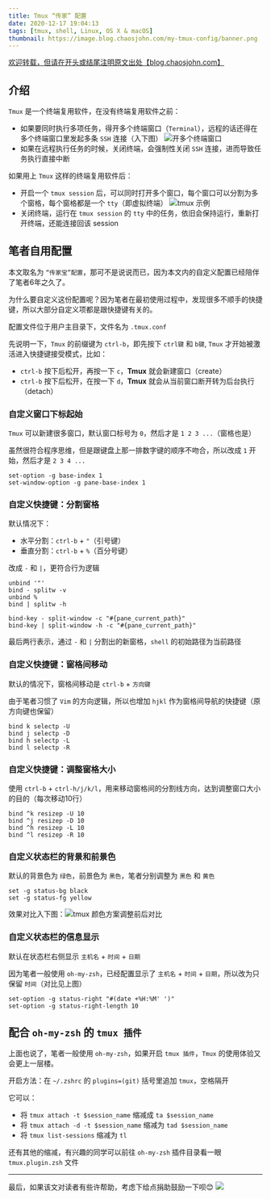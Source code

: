```yaml
---
title: Tmux “传家” 配置
date: 2020-12-17 19:04:13
tags: [tmux, shell, Linux, OS X & macOS]
thumbnail: https://image.blog.chaosjohn.com/my-tmux-config/banner.png
---
```


[欢迎转载，但请在开头或结尾注明原文出处【blog.chaosjohn.com】](https://blog.chaosjohn.com/my-tmux-config.html)

## 介绍
`Tmux` 是一个终端复用软件，在没有终端复用软件之前：

- 如果要同时执行多项任务，得开多个终端窗口（`Terminal`），远程的话还得在多个终端窗口里发起多条 `SSH` 连接（入下图）
![开多个终端窗口](https://image.blog.chaosjohn.com/my-tmux-config/multiple-terminals.png)
- 如果在远程执行任务的时候，关闭终端，会强制性关闭 `SSH` 连接，进而导致任务执行直接中断

如果用上 `Tmux` 这样的终端复用软件后：

- 开启一个 `tmux session` 后，可以同时打开多个窗口，每个窗口可以分割为多个窗格，每个窗格都是一个 `tty`（即虚拟终端）
![tmux 示例](https://image.blog.chaosjohn.com/my-tmux-config/tmux-sample.png)
- 关闭终端，运行在 `tmux session` 的 `tty` 中的任务，依旧会保持运行，重新打开终端，还能连接回该 session

## 笔者自用配置
本文取名为 `“传家宝”配置`，那可不是说说而已，因为本文内的自定义配置已经陪伴了笔者6年之久了。

为什么要自定义这份配置呢？因为笔者在最初使用过程中，发现很多不顺手的快捷键，所以大部分自定义项都是跟快捷键有关的。

配置文件位于用户主目录下，文件名为 `.tmux.conf`

先说明一下，`Tmux` 的前缀键为 `ctrl-b`，即先按下 `ctrl键` 和 `b键`, `Tmux` 才开始被激活进入快捷键接受模式，比如：

- `ctrl-b` 按下后松开，再按一下 `c`，**Tmux** 就会新建窗口（create）
- `ctrl-b` 按下后松开，在按一下 `d`，**Tmux** 就会从当前窗口断开转为后台执行（detach）

### 自定义窗口下标起始
`Tmux` 可以新建很多窗口，默认窗口标号为 `0`，然后才是 `1 2 3 ...`（窗格也是）

虽然很符合程序思维，但是跟键盘上那一排数字键的顺序不吻合，所以改成 `1` 开始，然后才是 `2 3 4 ...`

```
set-option -g base-index 1
set-window-option -g pane-base-index 1
```

### 自定义快捷键：分割窗格
默认情况下：

- 水平分割：`ctrl-b` + `"`（引号键）
- 垂直分割：`ctrl-b` + `%`（百分号键）

改成 `-` 和 `|`，更符合行为逻辑

```
unbind '"'
bind - splitw -v
unbind %
bind | splitw -h 

bind-key - split-window -c "#{pane_current_path}"
bind-key | split-window -h -c "#{pane_current_path}"
```

最后两行表示，通过 `-` 和 `|` 分割出的新窗格，`shell` 的初始路径为当前路径

### 自定义快捷键：窗格间移动
默认的情况下，窗格间移动是 `ctrl-b` + `方向键`

由于笔者习惯了 `Vim` 的方向逻辑，所以也增加 `hjkl` 作为窗格间导航的快捷键（原方向键也保留）

```
bind k selectp -U
bind j selectp -D
bind h selectp -L
bind l selectp -R
```

### 自定义快捷键：调整窗格大小
使用 `ctrl-b` + `ctrl-h/j/k/l`，用来移动窗格间的分割线方向，达到调整窗口大小的目的（每次移动10行）

```
bind ^k resizep -U 10
bind ^j resizep -D 10
bind ^h resizep -L 10
bind ^l resizep -R 10
```

### 自定义状态栏的背景和前景色
默认的背景色为 `绿色`，前景色为 `黑色`，笔者分别调整为 `黑色` 和 `黄色`

```
set -g status-bg black
set -g status-fg yellow
```

效果对比入下图：![tmux 颜色方案调整前后对比](https://image.blog.chaosjohn.com/my-tmux-config/tmux-color-compair.png)


### 自定义状态栏的信息显示
默认在状态栏右侧显示 `主机名` + `时间` + `日期`

因为笔者一般使用 `oh-my-zsh`，已经配置显示了 `主机名` + `时间` + `日期`，所以改为只保留 `时间`（对比见上图）

```
set-option -g status-right "#(date +%H:%M' ')"
set-option -g status-right-length 10
```

## 配合 `oh-my-zsh` 的 `tmux 插件`
上面也说了，笔者一般使用 `oh-my-zsh`，如果开启 `tmux 插件`，`Tmux` 的使用体验又会更上一层楼。

开启方法：在 `~/.zshrc` 的 `plugins=(git)` 括号里追加 `tmux`，空格隔开

它可以：

- 将 `tmux attach -t $session_name` 缩减成 `ta $session_name`
- 将 `tmux attach -d -t $session_name` 缩减为 `tad $session_name`
- 将 `tmux list-sessions` 缩减为 `tl`

还有其他的缩减，有兴趣的同学可以前往 `oh-my-zsh` 插件目录看一眼 `tmux.plugin.zsh` 文件

---

最后，如果该文对读者有些许帮助，考虑下给点捐助鼓励一下呗😊
![](https://image.blog.chaosjohn.com/donate-me.png)